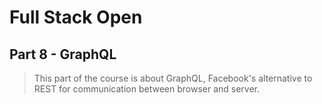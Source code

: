 # Full Stack Open

## Part 8 - GraphQL

> This part of the course is about GraphQL, Facebook's alternative to REST for communication between browser and server.
